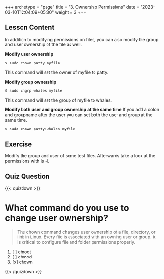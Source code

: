 +++
archetype = "page"
title = "3. Ownership Permissions"
date = "2023-03-10T12:04:09+05:30"
weight = 3
+++

## Lesson Content

In addition to modifying permissions on files, you can also modify the group and user ownership of the file as well. 

**Modify user ownership**

 ```bash
 $ sudo chown patty myfile 
 ```

This command will set the owner of myfile to patty.

**Modify group ownership**

 ```bash
 $ sudo chgrp whales myfile 
 ```

This command will set the group of myfile to whales.

**Modify both user and group ownership at the same time**
If you add a colon and groupname after the user you can set both the user and group at the same time.

 ```bash
 $ sudo chown patty:whales myfile 
 ``` 

## Exercise

Modify the group and user of some test files. Afterwards take a look at the permissions with ls -l.

## Quiz Question

{{< quizdown >}}

# What command do you use to change user ownership?

> The chown command changes user ownership of a file, directory, or link in Linux. Every file is associated with an owning user or group. It is critical to configure file and folder permissions properly.

1. [ ] chroot
2. [ ] chmod
3. [x] chown

{{< /quizdown >}}
